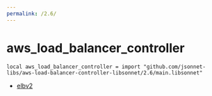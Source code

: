 ```yaml
---
permalink: /2.6/
---
```


# aws_load_balancer_controller

```jsonnet
local aws_load_balancer_controller = import "github.com/jsonnet-libs/aws-load-balancer-controller-libsonnet/2.6/main.libsonnet"
```



* [elbv2](elbv2/index.md)